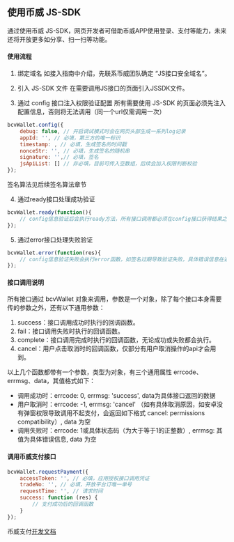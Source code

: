 ## 使用币威  JS-SDK
通过使用币威 JS-SDK，网页开发者可借助币威APP使用登录、支付等能力，未来还将开放更多如分享、扫一扫等功能。
#### 使用流程
1. 绑定域名
如接入指南中介绍，先联系币威团队确定 “JS接口安全域名”。

2. 引入 JS-SDK 文件
在需要调用JS接口的页面引入JSSDK文件。

3. 通过 config 接口注入权限验证配置
所有需要使用 JS-SDK 的页面必须先注入配置信息，否则将无法调用（同一个url仅需调用一次）
```javascript
bcvWallet.config({
    debug: false, // 开启调试模式时会在网页头部生成一系列log记录
    appId: '', // 必填，第三方的唯一标识
    timestamp: , // 必填，生成签名的时间戳
    nonceStr: '', // 必填，生成签名的随机串
    signature: '',// 必填，签名
    jsApiList: [] // 非必填，目前可传入空数组，后续会加入权限判断校验
});
```
签名算法见后续签名算法章节

4. 通过ready接口处理成功验证
```javascript
bcvWallet.ready(function(){
    // config信息验证后会执行ready方法，所有接口调用都必须在config接口获得结果之后，config是一个客户端的异步操作，所以如果需要在页面加载时就调用相关接口，则须把相关接口放在ready函数中调用来确保正确执行。对于用户触发时才调用的接口，则可以直接调用，不需要放在ready函数中。
});
```

5. 通过error接口处理失败验证
```javascript
bcvWallet.error(function(res){
    // config信息验证失败会执行error函数，如签名过期导致验证失败，具体错误信息在返回的res参数中查看。
});
```

#### 接口调用说明
所有接口通过 bcvWallet 对象来调用，参数是一个对象，除了每个接口本身需要传的参数之外，还有以下通用参数：
1. success：接口调用成功时执行的回调函数。
2. fail：接口调用失败时执行的回调函数。
3. complete：接口调用完成时执行的回调函数，无论成功或失败都会执行。
4. cancel：用户点击取消时的回调函数，仅部分有用户取消操作的api才会用到。

以上几个函数都带有一个参数，类型为对象，有三个通用属性 errcode、errmsg、data，其值格式如下：
- 调用成功时：errcode: 0, errmsg: 'success', data为具体接口返回的数据
- 用户取消时：errcode: -1, errmsg: 'cancel' （如有具体取消原因，如安卓没有弹窗权限导致调用不起支付，会返回如下格式 cancel: permissions compatibility）, data 为空
- 调用失败时：errcode: 1或具体状态码（为大于等于1的正整数）, errmsg: 其值为具体错误信息, data 为空


#### 调用币威支付接口
```javascript
bcvWallet.requestPayment({
    accessToken: '', // 必填，应用授权接口调用凭证
    tradeNo: '', // 必填，开放平台订唯一单号
    requestTime: '', // 请求时间
	success: function (res) {
		// 支付成功后的回调函数
	}
});
```
币威支付[开发文档]()